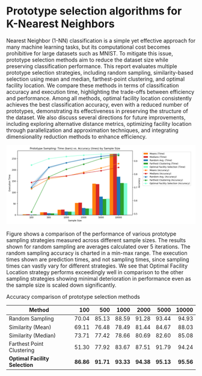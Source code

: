 # Prototype selection algorithms for K-Nearest Neighbors

Nearest Neighbor (1-NN) classification is a simple yet effective approach for many machine learning tasks, but its computational cost becomes prohibitive for large datasets such as MNIST. To mitigate this issue, prototype selection methods aim to reduce the dataset size while preserving classification performance. This report evaluates multiple prototype selection strategies, including random sampling, similarity-based selection using mean and median, farthest-point clustering, and optimal facility location. We compare these methods in terms of classification accuracy and execution time, highlighting the trade-offs between efficiency and performance. Among all methods, optimal facility location consistently achieves the best classification accuracy, even with a reduced number of prototypes, demonstrating its effectiveness in preserving the structure of the dataset. We also discuss several directions for future improvements, including exploring alternative distance metrics, optimizing facility location through parallelization and approximation techniques, and integrating dimensionality reduction methods to enhance efficiency.

![performance](images/time-accuracy-graph-all.png)

Figure shows a comparison of the performance of various prototype sampling strategies measured across different
sample sizes. The results shown for random sampling are averages calculated over 5 iterations. The random sampling
accuracy is charted in a min-max range. The execution times shown are prediction times, and not sampling times,
since sampling times can vastly vary for different strategies. We see that Optimal Facility Location strategy performs
exceedingly well in comparison to the other sampling strategies showing minimal deterioration in performance even
as the sample size is scaled down significantly.

Accuracy comparison of prototype selection methods

| **Method**                   | **100** | **500** | **1000** | **2000** | **5000** | **10000** |
|-----------------------------|--------:|--------:|---------:|---------:|---------:|----------:|
| Random Sampling             |  70.04  |  85.13  |   88.59  |   91.28  |   93.44  |    94.93  |
| Similarity (Mean)           |  69.11  |  76.48  |   78.49  |   81.44  |   84.67  |    88.03  |
| Similarity (Median)         |  73.71  |  77.42  |   78.66  |   80.69  |   82.60  |    85.08  |
| Farthest Point Clustering   |  51.30  |  77.92  |   83.67  |   87.51  |   91.79  |    94.24  |
| **Optimal Facility Selection** | **86.86** | **91.71** | **93.33** | **94.38** | **95.13** | **95.56** |
